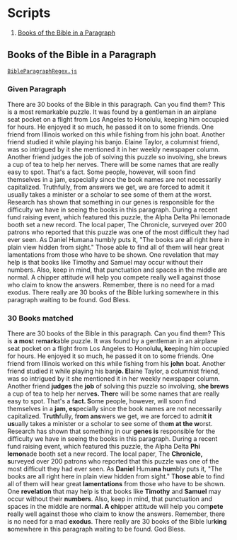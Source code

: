 # Scripts
1. [Books of the Bible in a Paragraph](#books-of-the-bible-in-a-paragraph)

## Books of the Bible in a Paragraph
[`BibleParagraphRegex.js`](BibleParagraphRegex.js)

### Given Paragraph
There are 30 books of the Bible in this paragraph. Can you find them? This is a most remarkable puzzle. It was found by a gentleman in an airplane seat pocket on a flight from Los Angeles to Honolulu, keeping him occupied for hours. He enjoyed it so much, he passed it on to some friends. One friend from Illinois worked on this while fishing from his john boat. Another friend studied it while playing his banjo. Elaine Taylor, a columnist friend, was so intrigued by it she mentioned it in her weekly newspaper column. Another friend judges the job of solving this puzzle so involving, she brews a cup of tea to help her nerves. There will be some names that are really easy to spot. That's a fact. Some people, however, will soon find themselves in a jam, especially since the book names are not necessarily capitalized. Truthfully, from answers we get, we are forced to admit it usually takes a minister or a scholar to see some of them at the worst. Research has shown that something in our genes is responsible for the difficulty we have in seeing the books in this paragraph. During a recent fund raising event, which featured this puzzle, the Alpha Delta Phi lemonade booth set a new record. The local paper, The Chronicle, surveyed over 200 patrons who reported that this puzzle was one of the most difficult they had ever seen. As Daniel Humana humbly puts it, "The books are all right here in plain view hidden from sight." Those able to find all of them will hear great lamentations from those who have to be shown. One revelation that may help is that books like Timothy and Samuel may occur without their numbers. Also, keep in mind, that punctuation and spaces in the middle are normal. A chipper attitude will help you compete really well against those who claim to know the answers. Remember, there is no need for a mad exodus. There really are 30 books of the Bible lurking somewhere in this paragraph waiting to be found. God Bless.

### 30 Books matched

There are 30 books of the Bible in this paragraph. Can you find them? This is **a mos**t re**mark**able puzzle. It was found by a gentleman in an airplane seat pocket on a flight from Los Angeles to Honolu**lu, ke**eping him occupied for hours. He enjoyed it so much, he passed it on to some friends. One friend from Illinois worked on this while fishing from his **john** boat. Another friend studied it while playing his ban**jo. El**aine Taylor, a columnist friend, was so intrigued by it she mentioned it in her weekly newspaper column. Another friend **judges** the **job** of solving this puzzle so involving, s**he brews** a cup of tea to help her nerv**es. Ther**e will be some names that are really easy to spot. That's a f**act. S**ome people, however, will soon find themselves in a **jam, es**pecially since the book names are not necessarily capitalized. T**ruth**fully, f**rom ans**wers we get, we are forced to admi**t it us**ually takes a minister or a scholar to see some of the**m at the w**orst. Research has shown that something in our **genes is** responsible for the difficulty we have in seeing the books in this paragraph. During a recent fund raising event, which featured this puzzle, the Alpha Delta **Phi lemon**ade booth set a new record. The local paper, The **Chronicle, s**urveyed over 200 patrons who reported that this puzzle was one of the most difficult they had ever seen. As **Daniel** Huma**na hum**bly puts it, "The books are all right here in plain view hidden from sight." T**hose a**ble to find all of them will hear great **lamentations** from those who have to be shown. One **revelation** that may help is that books like **Timothy** and **Samuel** may occur without their **numbers**. Also, keep in mind, that punctuation and spaces in the middle are nor**mal. A chi**pper attitude will help you com**pete r**eally well against those who claim to know the answers. Remember, there is no need for a mad **exodus**. There really are 30 books of the Bible lur**king s**omewhere in this paragraph waiting to be found. God Bless.  
